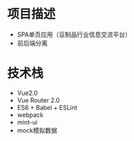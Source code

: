 # 项目描述 
* SPA单页应用（豆制品行业信息交流平台）
* 前后端分离
# 技术栈
* Vue2.0
* Vue Router 2.0
* ES6 + Babel + ESLint 
* webpack 
* mint-ui
* mock模拟数据



